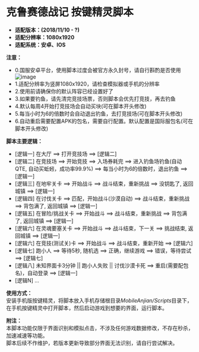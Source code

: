 # 克鲁赛德战记 按键精灵脚本
- **适配版本：(2018/11/10 - ?)**
- **适配分辨率：1080x1920**
- **适配系统：安卓、IOS**

**注意：**<br>
- 0.国服安卓平台，使用脚本过度会被官方永久封号，请自行斟酌是否使用<br>
![image](https://raw.githubusercontent.com/using1174/cq-scripts/master/forbidden-mail.png)
- 1.适配分辨率为竖屏1080x1920，请检查模拟器或手机的分辨率
- 2.使用前请确保你的默认阵容已经设置好了
- 3.如果要钓鱼，请先清完竞技场票，否则脚本会优先打竞技，再去钓鱼
- 4.默认每周4开始打竞技场会自动买块(可在脚本开头修改)
- 5.每当小时为6的倍数时会自动退出钓鱼，去打竞技场(可在脚本开头修改)
- 6.自动重启需要配置APK的包名，需要自行配置。默认配置是国际服包名(可在脚本开头修改)

**脚本主要逻辑：**<br>
- [逻辑一] 在大厅 ==> 打开竞技场 ==> [逻辑二]
- [逻辑二] 在竞技场 ==> 开始竞技 ==> 入场券耗完 ==> 进入钓鱼场钓鱼(自动QTE, 自动买蚯蚓，成功率99.9%) ==> 每当小时为6的倍数时，退出钓鱼 ==> [逻辑一]
- [逻辑三] 在地牢关卡 ==> 开始战斗 ==> 战斗结束，重新挑战 ==> 没钥匙了, 返回城镇 ==> [逻辑一]
- [逻辑四] 在讨伐关卡 ==> 匹配，开始战斗(沙漠自动) ==> 战斗结束，重新挑战 ==> 背包满了, 返回城镇 ==> [逻辑一]
- [逻辑五] 在冒险/挑战关卡 ==> 开始战斗 ==> 战斗结束，重新挑战 ==> 背包满了, 返回城镇 ==> [逻辑一]
- [逻辑六] 在灵魂要塞关卡 ==> 开始战斗 ==> 战斗结束，下一关 ==> 挑战结束, 返回城镇 ==> [逻辑一]
- [逻辑六] 在竞技(测试关)卡 ==> 开始战斗 ==> 战斗结束，重新开始 ==> [逻辑六]
- [逻辑七] 跑小人 ==> 等待5秒, 随机选 ==> 正确，继续游戏 ==> 错误，等待尝试 ==> [逻辑七]
- [逻辑八] 未知界面卡3分钟 || 跑小人失败 || 讨伐沙漠卡死 ==> 重启(需要配包名)，自动登录 ==> [逻辑一]
- [逻辑N] ...

**使用方式：**<br>
安装手机版按键精灵，将脚本放入手机存储根目录*MobileAnjian/Scripts*目录下，在手机按键精灵中打开脚本，然后启动游戏到想要的界面，运行脚本。

**附注：**<br>
本脚本功能仅限于界面识别和模拟点击，不涉及任何游戏数据修改，不存在秒杀，加速减速等功能。<br>
脚本后续不作维护，若版本更新导致部分界面无法识别，请自行尝试解决。